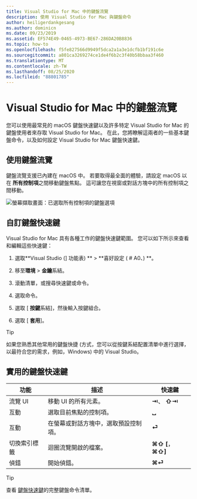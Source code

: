 ```yaml
---
title: Visual Studio for Mac 中的鍵盤流覽
description: 使用 Visual Studio for Mac 與鍵盤命令
author: heiligerdankgesang
ms.author: dominicn
ms.date: 09/23/2019
ms.assetid: EF574E49-0465-4973-BE67-286DA20B8836
ms.topic: how-to
ms.openlocfilehash: f5fe827566d9949f5dca2a1a3e1dcfb1bf191c6e
ms.sourcegitcommit: a801ca3269274ce1de4f6b2c3f40b58bbaa3f460
ms.translationtype: MT
ms.contentlocale: zh-TW
ms.lasthandoff: 08/25/2020
ms.locfileid: "88801785"
---
```

# <a name="keyboard-navigation-in-visual-studio-for-mac"></a>Visual Studio for Mac 中的鍵盤流覽

您可以使用最常見的 macOS 鍵盤快速鍵以及許多特定 Visual Studio for Mac 的鍵盤使用者來存取 Visual Studio for Mac。 在此，您將瞭解這兩者的一些基本鍵盤命令，以及如何設定 Visual Studio for Mac 鍵盤快速鍵。

## <a name="use-keyboard-navigation"></a>使用鍵盤流覽

鍵盤流覽支援已內建在 macOS 中。 若要取得最全面的體驗，請設定 macOS 以在 **所有控制項**之間移動鍵盤焦點。 這可讓您在視窗或對話方塊中的所有控制項之間移動。

![螢幕擷取畫面：已選取所有控制項的鍵盤選項](media/accessibility-preferences-keyboard.png)

## <a name="customize-keyboard-shortcuts"></a>自訂鍵盤快速鍵

Visual Studio for Mac 具有各種工作的鍵盤快速鍵範圍。 您可以如下所示來查看和編輯這些快速鍵：

1. 選取**Visual Studio (] 功能表) **  >  **喜好設定 ( # A0、) **。

1. 移至**環境**  >  **金鑰**系結。

1. 滾動清單，或搜尋快速鍵或命令。

1. 選取命令。

1. 選取 [ **按鍵**系結]，然後輸入按鍵組合。

1. 選取 [ **套用**]。

> [!TIP]
> 如果您熟悉其他常用的鍵盤快捷 (方式，您可以從按鍵系結配置清單中進行選擇，以最符合您的需求，例如，Windows) 中的 Visual Studio。

## <a name="useful-keyboard-shortcuts"></a>實用的鍵盤快速鍵

|功能         |描述                                   |快速鍵         |
|----------------|----------------------------------------------|-----------------|
|流覽 UI   |移動 UI 的所有元素。               |**⇥**、 **⇧⇥**    |
|互動        |選取目前焦點的控制項。         |**␣**            |
|互動        |在螢幕或對話方塊中，選取預設控制項。 |**⏎**            |
|切換索引標籤     |迴圈流覽開啟的檔案。                      |**⌘⇧ [**， **⌘⇧]** |
|偵錯           |開始偵錯。                               |**⌘⏎**           |

> [!TIP]
> 查看 [鍵盤快速鍵](keyboard-shortcuts.md)的完整鍵盤命令清單。